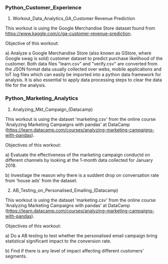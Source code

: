 ### Python_Customer_Experience

1. Workout_Data_Analytics_GA_Customer Revenue Prediction

This workout is using the Google Merchandise Store dataset found from https://www.kaggle.com/c/ga-customer-revenue-prediction.

Objective of this workout:

a) Analyze a Google Merchandise Store (also known as GStore, where Google swag is sold) customer dataset to predict purchase likelihood of the customer. Both data files "learn.csv" and "verify.csv" are converted from the JSON format data usually collected over webs, mobile applications and IoT log files which can easily be imported into a python data framework for analysis. It is also essential to apply data processing steps to clear the data file for the analysis.


### Python_Marketing_Analytics

1. Analyzing_Mkt_Campaign_(Datacamp)

This workout is using the dataset 'marketing.csv' from the online course 'Analyzing Marketing Campaigns with pandas' at DataCamp (https://learn.datacamp.com/courses/analyzing-marketing-campaigns-with-pandas). 

Objectives of this workout:

a) Evaluate the effectiveness of the marketing campaign conductd on different channels by looking at the 1-month data collected for January 2018.

b) Investiage the reason why there is a suddent drop on conversation rate from 'house ads' from the dataset.


2. AB_Testing_on_Personalised_Emailing_(Datacamp)

This workout is using the dataset 'marketing.csv' from the online course 'Analyzing Marketing Campaigns with pandas' at DataCamp (https://learn.datacamp.com/courses/analyzing-marketing-campaigns-with-pandas). 

Objectives of this workout:

a) Do a AB testing to test whether the personalised email campaign bring statistical significant impact to the conversion rate.

b) Find if there is any level of impact affecting different customers' segments.

